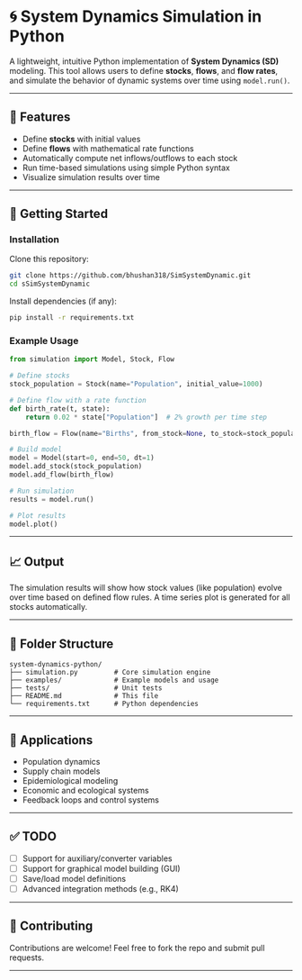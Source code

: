 # 🌀 System Dynamics Simulation in Python

A lightweight, intuitive Python implementation of **System Dynamics (SD)** modeling. This tool allows users to define **stocks**, **flows**, and **flow rates**, and simulate the behavior of dynamic systems over time using `model.run()`.

---

## 📌 Features

* Define **stocks** with initial values
* Define **flows** with mathematical rate functions
* Automatically compute net inflows/outflows to each stock
* Run time-based simulations using simple Python syntax
* Visualize simulation results over time

---

## 🚀 Getting Started

### Installation

Clone this repository:

```bash
git clone https://github.com/bhushan318/SimSystemDynamic.git
cd sSimSystemDynamic
```

Install dependencies (if any):

```bash
pip install -r requirements.txt
```

### Example Usage

```python
from simulation import Model, Stock, Flow

# Define stocks
stock_population = Stock(name="Population", initial_value=1000)

# Define flow with a rate function
def birth_rate(t, state):
    return 0.02 * state["Population"]  # 2% growth per time step

birth_flow = Flow(name="Births", from_stock=None, to_stock=stock_population, rate_func=birth_rate)

# Build model
model = Model(start=0, end=50, dt=1)
model.add_stock(stock_population)
model.add_flow(birth_flow)

# Run simulation
results = model.run()

# Plot results
model.plot()
```

---

## 📈 Output

The simulation results will show how stock values (like population) evolve over time based on defined flow rules. A time series plot is generated for all stocks automatically.

---

## 📂 Folder Structure

```
system-dynamics-python/
├── simulation.py         # Core simulation engine
├── examples/             # Example models and usage
├── tests/                # Unit tests
├── README.md             # This file
└── requirements.txt      # Python dependencies
```

---

## 🧠 Applications

* Population dynamics
* Supply chain models
* Epidemiological modeling
* Economic and ecological systems
* Feedback loops and control systems

---

## ✅ TODO

* [ ] Support for auxiliary/converter variables
* [ ] Support for graphical model building (GUI)
* [ ] Save/load model definitions
* [ ] Advanced integration methods (e.g., RK4)

---

## 🤝 Contributing

Contributions are welcome! Feel free to fork the repo and submit pull requests.

---
